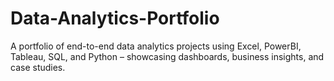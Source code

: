 # Data-Analytics-Portfolio
A portfolio of end-to-end data analytics projects using Excel, PowerBI, Tableau, SQL, and Python – showcasing dashboards, business insights, and case studies.
